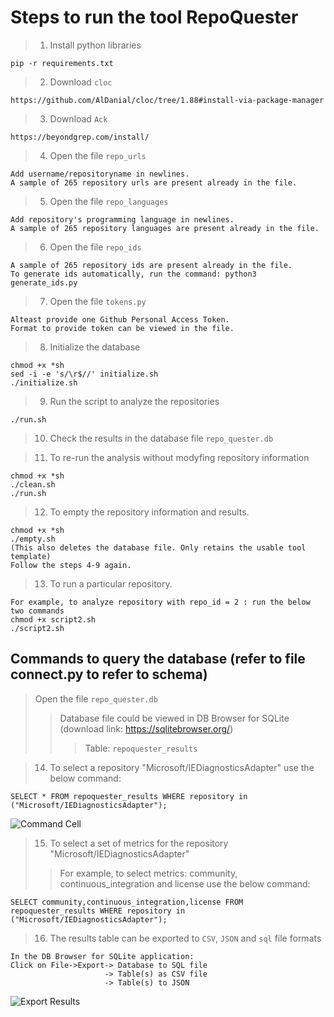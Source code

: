 # Steps to run the tool RepoQuester
> 1. Install python libraries
````
pip -r requirements.txt
````
> 2. Download ```cloc```
````
https://github.com/AlDanial/cloc/tree/1.88#install-via-package-manager
````
> 3. Download ```Ack```
```
https://beyondgrep.com/install/
```
> 4. Open the file ```repo_urls``` 
````
Add username/repositoryname in newlines. 
A sample of 265 repository urls are present already in the file.
````
> 5. Open the file ```repo_languages``` 
````
Add repository's programming language in newlines. 
A sample of 265 repository languages are present already in the file.
````
> 6. Open the file ```repo_ids``` 
````
A sample of 265 repository ids are present already in the file.
To generate ids automatically, run the command: python3 generate_ids.py
````
> 7. Open the file ```tokens.py``` 
````
Alteast provide one Github Personal Access Token. 
Format to provide token can be viewed in the file.
````

> 8. Initialize the database
````
chmod +x *sh
sed -i -e 's/\r$//' initialize.sh
./initialize.sh
````
> 9. Run the script to analyze the repositories
````
./run.sh
````
> 10. Check the results in the database file ```repo_quester.db```

> 11. To re-run the analysis without modyfing repository information
````
chmod +x *sh
./clean.sh
./run.sh
````
> 12. To empty the repository information and results.
````
chmod +x *sh
./empty.sh
(This also deletes the database file. Only retains the usable tool template)
Follow the steps 4-9 again.  
````
> 13. To run a particular repository.
````
For example, to analyze repository with repo_id = 2 : run the below two commands
chmod +x script2.sh
./script2.sh
````
## Commands to query the database (refer to file connect.py to refer to schema)
> Open the file ```repo_quester.db``` 
>> Database file could be viewed in DB Browser for SQLite (download link: https://sqlitebrowser.org/)
>>> Table: ```repoquester_results```

> 14. To select a repository "Microsoft/IEDiagnosticsAdapter" use the below command: 
````
SELECT * FROM repoquester_results WHERE repository in ("Microsoft/IEDiagnosticsAdapter");
````
![Command Cell](https://kowndinya2000.github.io/repo-quester-resources.github.io/sql_command_cell.png)

> 15. To select a set of metrics for the repository "Microsoft/IEDiagnosticsAdapter" 
>> For example, to select metrics: community, continuous_integration and license use the below command:
````
SELECT community,continuous_integration,license FROM repoquester_results WHERE repository in ("Microsoft/IEDiagnosticsAdapter");
````
> 16. The results table can be exported to ```CSV```, ```JSON``` and ```sql``` file formats 
````
In the DB Browser for SQLite application:
Click on File->Export-> Database to SQL file
                     -> Table(s) as CSV file
                     -> Table(s) to JSON
````
![Export Results](https://kowndinya2000.github.io/repo-quester-resources.github.io/export2.png)




